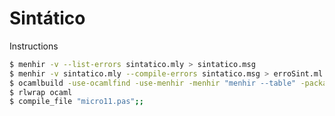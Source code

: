 Sintático
=====================

Instructions

```bash
$ menhir -v --list-errors sintatico.mly > sintatico.msg
$ menhir -v sintatico.mly --compile-errors sintatico.msg > erroSint.ml
$ ocamlbuild -use-ocamlfind -use-menhir -menhir "menhir --table" -package menhirLib sintaticoTest.byte
$ rlwrap ocaml
$ compile_file "micro11.pas";;
```
